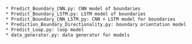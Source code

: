 	* Predict_Boundary_CNN.py: CNN model of boundaries
	* Predict_Boundary_LSTM.py: LSTM model of boundaries
	* Predict_Boundary_CNN_LSTM.py: CNN + LSTM model for boundaries
	* Prediction_Boundary_Directionality.py: boundary orientation model
	* Predict_Loop.py: loop model
	* data_generator.py: data generator for models


